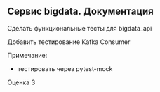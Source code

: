 ## Сервис bigdata. Документация

Сделать функциональные тесты для bigdata_api

Добавить тестирование Kafka Consumer

Примечание:
- тестировать через pytest-mock

Оценка 3
